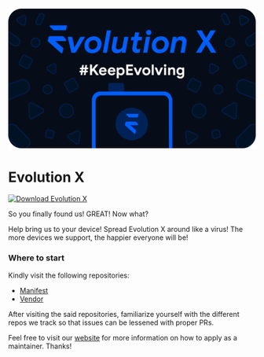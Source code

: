 ![Evolution X](https://github.com/Evolution-X/manifest/raw/elle/EvoBanner.png)

Evolution X
===========

[![Download Evolution X](https://img.shields.io/sourceforge/dt/evolution-x.svg)](https://sourceforge.net/projects/evolution-x/files/latest/download)

So you finally found us! GREAT! Now what?

Help bring us to your device! Spread Evolution X around like a virus! The more devices we support, the happier everyone will be!

### Where to start

Kindly visit the following repositories:

- [Manifest](https://github.com/Evolution-X/manifest)
- [Vendor](https://github.com/Evolution-X/vendor_evolution)

After visiting the said repositories, familiarize yourself with the different repos we track so that issues can be lessened with proper PRs.

Feel free to visit our [website](https://evolution-x.org) for more information on how to apply as a maintainer. Thanks!
